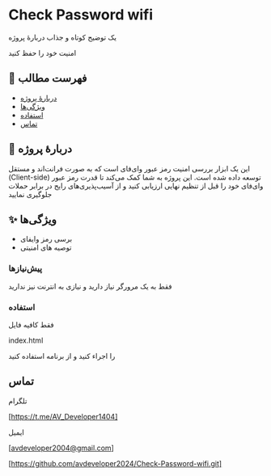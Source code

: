 # Check Password wifi

یک توضیح کوتاه و جذاب دربارهٔ پروژه

امنیت خود را حفظ کنید
## 📖 فهرست مطالب

- [دربارهٔ پروژه](#-دربارهٔ-پروژه)
- [ویژگی‌ها](#-ویژگی‌ها)
- [استفاده](#-استفاده)
- [تماس](#-تماس)

## 🚀 دربارهٔ پروژه

این یک ابزار بررسی امنیت رمز عبور وای‌فای است که به صورت فرانت‌اند و مستقل (Client-side) توسعه داده شده است. این پروژه به شما کمک می‌کند تا قدرت رمز عبور وای‌فای خود را قبل از تنظیم نهایی ارزیابی کنید و از آسیب‌پذیری‌های رایج در برابر حملات جلوگیری نمایید

## ✨ ویژگی‌ها

- برسی رمز وایفای
- توصیه های امنیتی

### پیش‌نیازها

فقط به یک مرورگر نیاز دارید و نیازی به انترنت نیز ندارید

### استفاده

فقط کافیه فایل 

index.html 

را اجراء کنید و از برنامه استفاده کنید

## تماس 

تلگرام

[https://t.me/AV_Developer1404]

ایمیل 

[avdeveloper2004@gmail.com]





[https://github.com/avdeveloper2024/Check-Password-wifi.git]
